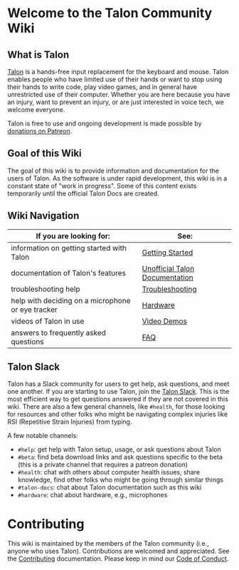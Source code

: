 # Welcome to the Talon Community Wiki

## What is Talon

[Talon](https://talonvoice.com) is a hands-free input replacement for the keyboard and mouse. Talon enables people who have limited use of their hands or want to stop using their hands to write code, play video games, and in general have unrestricted use of their computer. Whether you are here because you have an injury, want to prevent an injury, or are just interested in voice tech, we welcome everyone.

Talon is free to use and ongoing development is made possible by [donations on Patreon](https://www.patreon.com/lunixbochs).

## Goal of this Wiki

The goal of this wiki is to provide information and documentation for the users of Talon. As the software is under rapid development, this wiki is in a constant state of "work in progress". Some of this content exists temporarily until the official Talon Docs are created.

## Wiki Navigation

| If you are looking for:                           | See:                                                                      |
| ------------------------------------------------- | ------------------------------------------------------------------------- |
| information on getting started with Talon         | [Getting Started](./Talon-Intro/getting_started)                          |
| documentation of Talon's features                 | [Unofficial Talon Documentation](./Talon-Scripting/unofficial_talon_docs) |
| troubleshooting help                              | [Troubleshooting](./Talon-Intro/troubleshooting)                          |
| help with deciding on a microphone or eye tracker | [Hardware](./Talon-Intro/Hardware/hardware.md)                            |
| videos of Talon in use                            | [Video Demos](./Integrations/talon_related_resources.md)                  |
| answers to frequently asked questions             | [FAQ](./Talon-Intro/FAQ)                                                  |

## Talon Slack

Talon has a Slack community for users to get help, ask questions, and meet one another. If you are starting to use Talon, join the [Talon Slack](https://talonvoice.com/chat). This is the most efficient way to get questions answered if they are not covered in this wiki. There are also a few general channels, like `#health`, for those looking for resources and other folks who might be navigating complex injuries like RSI (Repetitive Strain Injuries) from typing.

A few notable channels:

- `#help`: get help with Talon setup, usage, or ask questions about Talon
- `#beta`: find beta download links and ask questions specific to the beta (this is a private channel that requires a patreon donation)
- `#health`: chat with others about computer health issues, share knowledge, find other folks who might be going through similar things
- `#talon-docs`: chat about Talon documentation such as this wiki
- `#hardware`: chat about hardware, e.g., microphones

# Contributing

This wiki is maintained by the members of the Talon community (i.e., anyone who uses Talon). Contributions are welcomed and appreciated. See the [Contributing](https://github.com/TalonCommunity/Wiki/blob/main/CONTRIBUTING.md) documentation. Please keep in mind our [Code of Conduct](https://github.com/TalonCommunity/Wiki/blob/main/CODE_OF_CONDUCT.md).
